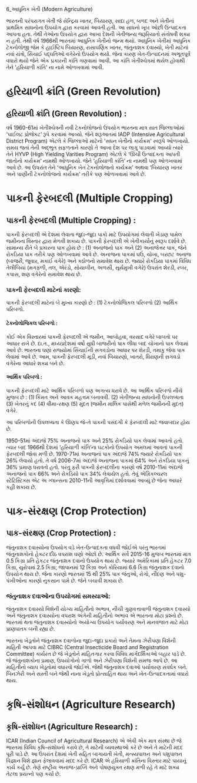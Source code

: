 6_આધુનિક ખેતી
(Modern Agriculture)

ભારતની પરંપરાગત ખેતી જે સેન્દ્રિય ખાતર, બિયારણ, સાદા હળ, બળદ અને ખેતીનાં પ્રાથમિક સાધનોના ઉપયોગ દ્વારા કરવામાં આવતી હતી. આ સાધનો ખૂબ ઓછી ઉત્પાદકતા આપતા હતા. તેથી તેઓના ઉપયોગ દ્વારા આખા દેશની ખેતીજન્ય જરૂરિયાતો સંતોષવી શક્ય ન હતી. તેથી વર્ષ 1966થી ભારતમાં આધુનિક ખેતીનો જન્મ થયો. આધુનિક ખેતીમાં આધુનિક ટેકનોલોજી જેમ કે હાઈષ્ટિપ બિયારણ, રાસાઘણિક ખાતર, જંતુનાશક દવાસ્યો, ખેતી માટેનાં નવાં યંત્રો, સિંચાઈ પદ્ઘતિઓ વગેરેનો ઉપયોગ થયો. જેના કારણ ખેત-ઉત્પાદનમાં અભૂતપૂર્વ વધારો થયો જેને એક પ્રકારની કાંતિ ગણવામાં આવી. આ કાંતિ ખેતીશ્ચેત્રમાં થયેલ હોવાથી તેને 'હરિયાળી કાંતિ' ના નામે ઓળખવામાં આવી.

# હરિયાળી ક્રાંતિ (Green Revolution)

## હરિયાળી ક્રાંતિ (Green Revolution) :

વર્ષ 1960-61માં ખેતીશ્ચેત્રની નવી ટેકનોલોજનો ઉપયોગ ભારતના માત્ર સાત જિલ્લાઓમાં ‘પાઈલટ પ્રોજેકટ’ રૂપે કરવામાં આવ્યો. જેને શરૂઆતમાં IADP (Intensive Agricultural District Program) એટલે કે જિલ્લાઓ માટેનો 'સધન ખેતીનો કાર્યક્રમ' સ્વરૂપે ઓળખાયો. સમય જતાં તેની અદ્ભુત સફળતાને કારણો તે આખા દેશ પર લાગુ પાડવામાં આવ્યો ત્યારે તેને HYVP (High Yielding Varities Program) એટલે કે ‘ઊંચી ઉત્પાદકતા આપતી જાતોનો કાર્યક્રમ’ નામથી ઓળખાયો. જેને ‘હરિયાળી કાંતિ’ ના નામથી પણ ઓળખવામાં આવે છે. આ ઉપરાંત તેને ‘આધુનિક ખેત ટેકનોલોજનો કાર્યક્રમ’ અથવા ‘બિયારણ ખાતર અને પાણીની ટેકનોલોજનો કાર્યક્રમ’ તરીકે પણ ઓળખવામાં આવે છે.

# પાકની ફેરબદલી (Multiple Cropping)

## પાકની ફેરબદલી (Multiple Cropping) :

પાકની ફેરબદલી એ દેશમાં લેવાતા જુદા-જુદા પાકો માટે ઉપયોગમાં લેવાતી ખેડાણ પામેલ જમીનના વિસ્તાર દ્વારા મેળવી શકાય છે. પાકની ફેરબદલી એ ખેતીકાર્યોનું સ્વરૂપ દર્શાવે છે. સામાન્ય રીતે બે પ્રકારના પાક હોય છે : (1) અનાજનો પાક અને (2) અનાજેત્તર પાક, જેને રોકડિયા પાક તરીકે પણ ઓળખવામાં આવે છે. અનાજના પાકમાં ઘઉં, ચોખા, બરછટ અનાજ (બાજરી, જુવાર, મકાઈ વગેરે) અને કઠોળનો સમાવેશ થાય છે. જ્યારે રોકડિયા પાકમાં વિવિધ તેલીબિયાં (મગફળી, તલ, એરંડો, સોયાબીન, અળસી, સૂર્યમુખી વગેરે) ઉપરાંત શેરડી, રબર, કપાસ, શણ વગેરેનો સમાવેશ થાય છે.

### પાકની ફેરબદલી માટેનાં કારણો:

પાકની ફેરબદલી માટેનાં બે મુખ્ય કારણો છે : (1) ટેકનોલોજિકલ પરિબળો (2) આર્થિક પરિબળો.

#### ટેકનોલોજિકલ પરિબળો :
કોઈ એક વિસ્તારમાં પાકની ફેરબદલી એ જમીન, આબોહવા, વરસાદ વગેરે બાબતો પર આધાર રાખે છે. દા.ત., મધ્યપ્રદેશમાં વર્ષો સુધી બાજરીનો પાક લીધા બાદ ચોખાનો પાક લેવામાં આવે છે. ભારતના ઘણાં રાજ્યોમાં સિંચાઈની સગવડોના આધાર પર શેરડી, તમાકુ જેવા પાક લેવામાં આવે છે. આમ, પાકની ફેરબદલી મૂડી, નવાં બિયારણો, ખાતરો, ધિરાણની સગવડો વગેરેના આધારે શક્ય બને છે.

#### આર્થિક પરિબળો :
પાકની ફેરબદલી માટે આર્થિક પરિબળો પણ અગત્ય ધરાવે છે. આ આર્થિક પરિબળો નીચે મુજબ છે :
(1) કિંમત અને આવક મહત્તમ બનાવવી. (2) ખેતીજન્ય સાધનોની ઉપલબ્ધતા (3) ખેતરનું કદ (4) વીમા-રક્ષણ (5) મુદત (જમીન માલિક પાસેથી મળેલ જમીનની મુદત) વગેરે.

આ પરિબળોની ઉપલબ્ધતા કે ઊણપ જે-તે પાકની પસંદગી કે ફેરબદલી માટે જવાબદાર હોય છે.

1950-51માં અંદાજે 75% અનાજનો પાક અને 25% રોકડિયો પાક લેવામાં આવતો હતો. ત્યાર બાદ 1966થી દેશમાં ‘હરિયાળી કાંતિ’ના ઘટકોનો ઉપયોગ અમલમાં આવતાં પાકની ફેરબદલી જોવા મળી છે. 1970-71માં અનાજનાં પાક અંદાજે 74% જ્યારે રોકડિયો પાક 26% લેવાયો હતો. તે વર્ષ 2006-7માં અંદાજે અનાજના પાકમાં 64% અને રોકડિયા પાકનું 36% પ્રમાણ ધરાવતો હતો. પરંતુ ફરી પાકની ફેરબદલીના કારણો વર્ષ 2010-11માં અંદાજે અનાજનો પાક 66% અને રોકડિયો પાક 34% લેવાયેલ હતો. તેવું એગ્રિકલ્ચરલ સ્ટેટિસ્ટિક્સ એટ અ ગ્લાન્સના 2010-11ની આવૃત્તિમાં દર્શાવવામાં આવ્યું છે જેના આધારે કહી શકાય છે.

# પાક-સંરક્ષણ (Crop Protection)

## પાક-સંરક્ષણ (Crop Protection) :

જંતુનાશક દવાસ્યોના ઉપયોગ વડે ખેત-ઉત્પાદકતા વધવી જોઈએ પરંતુ ભારતમાં જંતુનાશકોનો હેકટર દીઠ વપરાશ ઘણો ઓછો છે. આર્થિક સર્વે 2015-16 મુજબ ભારતમાં માત્ર 0.5 કિગ્રા પ્રતિ હેકટર જંતુનાશક દવાનો ઉપયોગ થાય છે. જ્યારે અમેરિકામાં પ્રતિ હેકટર 7.0 કિગ્રા, યુરોપમાં 2.5 કિગ્રા, જાપાનમાં 12 કિગ્રા અને કોરિયામાં 6.6 કિગ્રા જંતુનાશક દવાનો ઉપયોગ થાય છે. જેના કારણો ભારતમાં 15 થી 25% પાક જંતુઓ, રોગો, નીંદણ અને પશુ-પંખીઓના કારણો નુકસાન પામે છે. જેને બચાવી શકાય છે.

### જંતુનાશક દવાઓના ઉપયોગમાં સમસ્યાઓ:

જંતુનાશક દવાસ્યો વિશેની યોગ્ય માહિતીનો અભાવ, નીચી ગુણવત્તાવાળી જંતુનાશક દવાસ્યો અને જંતુનાશક દવાસ્યોના વપરાશ અંગેની માહિતીનો અભાવ એ ભારતના મોટા પ્રશ્નો છે. ભારતમાં થતા જંતુનાશક દવાસ્યોનો અયોગ્ય ઉપયોગ પર્યાવરણ અને માનવજાત માટે મોટા પ્રાણઘાતક બની રહ્યા છે.

ભારતના ખેડૂતોને જંતુનાશક દવાળોના જુદા-જુદા પ્રકારો અને તેમના ઝેરીપણા વિશેની માહિતી આપવા માટે CIBRC (Central Insecticide Board and Registration Committee) કાર્યરત છે જે ખેડૂતોને માહિતગાર કરવા વિવિધ માર્ગદર્શિકાઓ બહાર પાડે છે. જે જંતુનાશકોના પ્રમાણ, ઉપયોગોનો ગાળો અને ઝેરીપણા વિશેની સમજ આપે છે. આ માહિતીનો વ્યાપ ખેડૂતોમાં વધારવો જોઈએ. જેથી જંતુનાશક દવાઓ પર્યાવરણ સંવર્ધક બને. બિનઝેરી અને સસ્તી બને જેથી નાના ખેડૂતો પ્રોત્સાહિત થાય અને ખેત-ઉત્પાદકતામાં વધારો થાય.

# કૃષિ-સંશોધન (Agriculture Research)

## કૃષિ-સંશોધન (Agriculture Research) :

ICAR (Indian Council of Agricultural Research) એ એવી એક માત્ર સંસ્થા છે જે ભારતમાં વિવિધ કૃષિ-સંશોધનો કરાવે છે, તે માટેની વ્યવસ્થાઓ કરે છે અને તે માટેની મદદ પૂરી પાડે છે. આ ઉપરાંત દેશમાં ખેતી સહિત બાગાયતી ખેતી, મત્સ્યપાલન અને પશુપાલન વિજ્ઞાન વિશે જ્ઞાન ફેલાવવામાં મદદ કરે છે. ICAR એ હરિયાળી ક્રાંતિના વિસ્તાર માટે પાયાનું કાર્ય કર્યું છે. તેણે રાષ્ટ્રીય અનાજ-પ્રાપ્તિ અને પોષણયુક્ત રક્ષણ મળી રહે તે માટે શક્ય તેટલા પ્રયત્નો પણ કર્યા છે.
